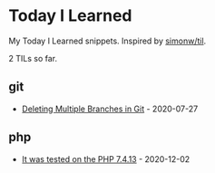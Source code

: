 # Today I Learned

My Today I Learned snippets. Inspired by [simonw/til](https://github.com/simonw/til).

<!-- count starts -->2<!-- count ends --> TILs so far.

<!-- index starts -->
## git

* [Deleting Multiple Branches in Git](https://github.com/sinchang/til/blob/master/git/deleteing-multiple-branches.md) - 2020-07-27

## php

* [It was tested on the PHP 7.4.13](https://github.com/sinchang/til/blob/master/php/install-php-redis-extension.md) - 2020-12-02
<!-- index ends -->
